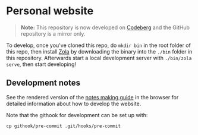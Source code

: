 # Personal website

> **Note:** This repository is now developed on [Codeberg](https://codeberg.org/songtech-0912/website) and the GitHub repository is a mirror only.

To develop, once you've cloned this repo, do `mkdir bin` in the root folder of this repo, then install [Zola](https://www.getzola.org/) by downloading the binary into the `./bin` folder in this repository. Afterwards start a local development server with `./bin/zola serve`, then start developing!

## Development notes

See the rendered version of the [notes making guide](content/notes-process.md) in the browser for detailed information about how to develop the website.

Note that the githook for development can be set up with:

```
cp githook/pre-commit .git/hooks/pre-commit
```
